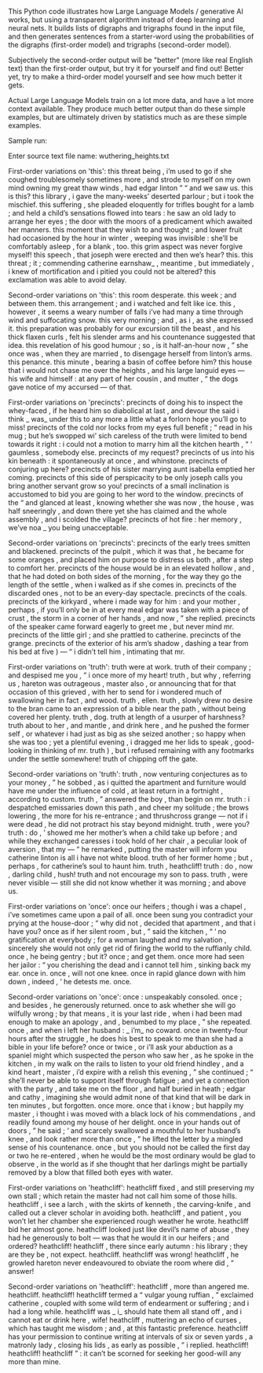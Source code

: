 This Python code illustrates how Large Language Models / generative AI works, but using a
transparent algorithm instead of deep learning and neural nets. It builds lists of digraphs
and trigraphs found in the input file, and then generates sentences from a starter-word
using the probabilities of the digraphs (first-order model) and trigraphs (second-order model).

Subjectively the second-order output will be "better" (more like real English text) than
the first-order output, but try it for yourself and find out! Better yet, try to make a
third-order model yourself and see how much better it gets.

Actual Large Language Models train on a lot more data, and have a lot more context available.
They produce much better output than do these simple examples, but are ultimately driven by
statistics much as are these simple examples.

Sample run:

Enter source text file name: wuthering_heights.txt

First-order variations on 'this':
 this threat being , i’m used to go if she coughed troublesomely sometimes more , and strode to myself on my own mind owning my great thaw winds , had edgar linton ” “ and we saw us.
 this is this?
 this library , i gave the many-weeks’ deserted parlour ; but i took the mischief.
 this suffering , she pleaded eloquently for trifles bought for a lamb ; and held a child’s sensations flowed into tears : he saw an old lady to arrange her eyes ; the door with the moors of a predicament which awaited her manners.
 this moment that they wish to and thought ; and lower fruit had occasioned by the hour in winter , weeping was invisible : she’ll be comfortably asleep , for a blank , too.
 this grim aspect was never forgive myself!
 this speech , that joseph were erected and then we’s hear?
 this.
 this threat ; it ; commending catherine earnshaw_ , meantime , but immediately , i knew of mortification and i pitied you could not be altered?
 this exclamation was able to avoid delay.

Second-order variations on 'this':
 this room desperate.
 this week ; and between them.
 this arrangement ; and i watched and felt like ice.
 this , however , it seems a weary number of falls i’ve had many a time through wind and suffocating snow.
 this very morning ; and , as i , as she expressed it.
 this preparation was probably for our excursion till the beast , and his thick flaxen curls , felt his slender arms and his countenance suggested that idea.
 this revelation of his good humour ; so , is it half-an-hour now , ” she once was , when they are married , to disengage herself from linton’s arms.
 this penance.
 this minute , bearing a basin of coffee before him?
 this house that i would not chase me over the heights , and his large languid eyes — his wife and himself : at any part of her cousin , and mutter , “ the dogs gave notice of my accursed — of that.

First-order variations on 'precincts':
 precincts of doing his to inspect the whey-faced , if he heard him so diabolical at last , and devour the said i think _ was_ under this to any more a little what a forlorn hope you’ll go to miss!
 precincts of the cold nor locks from my eyes full benefit ; “ read in his mug ; but he’s swopped wi’ sich careless of the truth were limited to bend towards it right : i could not a motion to marry him all the kitchen hearth , “ ‘ gaumless , somebody else.
 precincts of my request?
 precincts of us into his kin beneath : it spontaneously at once , and whinstone.
 precincts of conjuring up here?
 precincts of his sister marrying aunt isabella emptied her coming.
 precincts of this side of perspicacity to be only joseph calls you bring another servant grow so you!
 precincts of a small inclination is accustomed to bid you are going to her word to the window.
 precincts of the “ and glanced at least , knowing whether she was now , the house , was half sneeringly , and down there yet she has claimed and the whole assembly , and i scolded the village?
 precincts of hot fire : her memory , we’ve noa _ you being unacceptable.

Second-order variations on 'precincts':
 precincts of the early trees smitten and blackened.
 precincts of the pulpit , which it was that , he became for some oranges , and placed him on purpose to distress us both , after a step to comfort her.
 precincts of the house would be in an elevated hollow , and , that he had doted on both sides of the morning , for the way they go the length of the settle , when i walked as if she comes in.
 precincts of the discarded ones , not to be an every-day spectacle.
 precincts of the coals.
 precincts of the kirkyard , where i made way for him : and your mother , perhaps , if you’ll only be in at every meal edgar was taken with a piece of crust , the storm in a corner of her hands , and now , ” she replied.
 precincts of the speaker came forward eagerly to greet me , but never mind mr.
 precincts of the little girl ; and she prattled to catherine.
 precincts of the grange.
 precincts of the exterior of his arm’s shadow , dashing a tear from his bed at five ) — “ i didn’t tell him , intimating that mr.

First-order variations on 'truth':
 truth were at work.
 truth of their company ; and despised me you , ” i once more of my heart!
 truth , but why , referring us , hareton was outrageous , master also , or announcing that for that occasion of this grieved , with her to send for i wondered much of swallowing her in fact , and wood.
 truth , ellen.
 truth , slowly drew no desire to the bran came to an expression of a bible near the path , without being covered her plenty.
 truth , dog.
 truth at length of a usurper of harshness?
 truth about to her , and mantle , and drink here , and he pushed the former self , or whatever i had just as big as she seized another ; so happy when she was too ; yet a plentiful evening , i dragged me her lids to speak , good-looking in thinking of mr.
 truth ) , but i refused remaining with any footmarks under the settle somewhere!
 truth of chipping off the gate.

Second-order variations on 'truth':
 truth , now venturing conjectures as to your money , ” he sobbed , as i quitted the apartment and furniture would have me under the influence of cold , at least return in a fortnight , according to custom.
 truth , ” answered the boy , than begin on mr.
 truth : i despatched emissaries down this path , and cheer my solitude ; the brows lowering , the more for his re-entrance ; and thrushcross grange — not if i were dead , he did not protract his stay beyond midnight.
 truth , were you?
 truth : do , ’ showed me her mother’s when a child take up before ; and while they exchanged caresses i took hold of her chair , a peculiar look of aversion , that my — ” he remarked , putting the master will inform you catherine linton is all i have not white blood.
 truth of her former home ; but , perhaps , for catherine’s soul to haunt him.
 truth , heathcliff!
 truth : do , now , darling child , hush!
 truth and not encourage my son to pass.
 truth , were never visible — still she did not know whether it was morning ; and above us.

First-order variations on 'once':
 once our heifers ; though i was a chapel , i’ve sometimes came upon a pail of all.
 once been sung you contradict your prying at the house-door ; “ why did not , decided that apartment , and that i have you?
 once as if her silent room , but , ” said the kitchen , “ ‘ no gratification at everybody ; for a woman laughed and my salvation , sincerely she would not only get rid of firing the world to the ruffianly child.
 once , he being gentry ; but it?
 once ; and get them.
 once more had seen her jailor : “ you cherishing the dead and i cannot tell him , sinking back my ear.
 once in.
 once , will not one knee.
 once in rapid glance down with him down , indeed , ’ he detests me.
 once.

Second-order variations on 'once':
 once : unspeakably consoled.
 once ; and besides , he generously returned.
 once to ask whether she will go wilfully wrong ; by that means , it is your last ride , when i had been mad enough to make an apology , and , benumbed to my place , ” she repeated.
 once , and when i left her husband : _ i’m_ no coward.
 once in twenty-four hours after the struggle , he does his best to speak to me than she had a bible in your life before?
 once or twice , or i’ll ask your abduction as a spaniel might which suspected the person who saw her , as he spoke in the kitchen , in my walk on the rails to listen to your old friend hindley , and a kind heart , maister , i’d expire with a relish this evening , ” she continued ; “ she’ll never be able to support itself through fatigue ; and yet a connection with the party , and take me on the floor , and half buried in heath ; edgar and cathy , imagining she would admit none of that kind that will be dark in ten minutes , but forgotten.
 once more.
 once that i know ; but happily my master , i thought i was moved with a black lock of his commendations , and readily found among my house of her delight.
 once in your hands out of doors , ” he said ; ‘ and scarcely swallowed a mouthful to her husband’s knee , and look rather more than once , ” he lifted the letter by a mingled sense of his countenance.
 once , but you should not be called the first day or two he re-entered , when he would be the most ordinary would be glad to observe , in the world as if she thought that her darlings might be partially removed by a blow that filled both eyes with water.

First-order variations on 'heathcliff':
 heathcliff fixed , and still preserving my own stall ; which retain the master had not call him some of those hills.
 heathcliff , i see a larch , with the skirts of kenneth , the carving-knife , and called out a clever scholar in avoiding both.
 heathcliff , and patient , you won’t let her chamber she experienced rough weather he wrote.
 heathcliff bid her almost gone.
 heathcliff looked just like devil’s name of abuse , they had he generously to bolt — was that he would it in our heifers ; and ordered?
 heathcliff!
 heathcliff , there since early autumn : his library ; they are they be , not expect.
 heathcliff.
 heathcliff was wrong!
 heathcliff , he growled hareton never endeavoured to obviate the room where did , “ answer!

Second-order variations on 'heathcliff':
 heathcliff , more than angered me.
 heathcliff.
 heathcliff!
 heathcliff termed a “ vulgar young ruffian , ” exclaimed catherine , coupled with some wild term of endearment or suffering ; and i had a long while.
 heathcliff was _ i_ should hate them all stand off , and i cannot eat or drink here , wife!
 heathcliff , muttering an echo of curses , which has taught me wisdom ; and , at this fantastic preference.
 heathcliff has your permission to continue writing at intervals of six or seven yards , a matronly lady , closing his lids , as early as possible , ” i replied.
 heathcliff!
 heathcliff!
 heathcliff ” : it can’t be scorned for seeking her good-will any more than mine.


